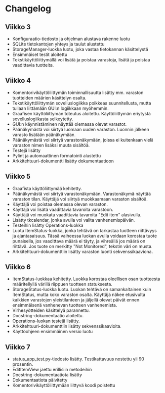 # Changelog

## Viikko 3

- Konfiguraatio-tiedosto ja ohjelman alustava rakenne luotu
- SQLite tietokantojen yhteys ja taulut alustettu
- StorageManager-luokka luotu, joka vastaa tietokannan käsittelystä
- Ensimmäiset testit aloitettu
- Tekstikäyttöliittymällä voi lisätä ja poistaa varastoja, lisätä ja poistaa vaadittavia tuotteita.

## Viikko 4

- Komentorivikäyttöliittymän toiminnallisuutta lisätty mm. varaston tuotteiden määrien käsittelyn osalta.
- Tekstikäyttöliittymän sovelluslogiikka poikkeaa suunnitellusta, mutta tullaan liittämään GUI:n logiikkaan myöhemmin.
- Graafisen käyttöliittymän toteutus aloitettu. Käyttöliittymän eriytystä sovelluslogiikasta selkeytetty.
- GUI:n käynnistäminen näyttää olemassa olevat varastot. 
- Päänäkymästä voi siirtyä luomaan uuden varaston. Luonnin jälkeen varasto lisätään päänäkymään.
- Päänäkymästä voi siirtyä varastonäkymään, joissa ei kuitenkaan vielä varaston nimen lisäksi muuta sisältöä.
- Testejä lisätty
- Pylint ja automaattinen formatointi alustettu
- Arkkitehtuuri-dokumentti lisätty dokumentaatioon

## Viikko 5

- Graafista käyttöliittymää kehitetty. 
- Päänäkymästä voi siirtyä varastonäkymään. Varastonäkymä näyttää varaston tilan. Käyttäjä voi siirtyä muokkaamaan varaston sisältöä.
- Käyttäjä voi poistaa olemassa olevan varaston.
- Käyttäjä voi lisätä vaadittavia tavaroita varastoon.
- Käyttäjä voi muokata vaadittavia tavaroita "Edit item" alasivulla.
- Lisätty tkcalendar, jonka avulla voi valita vanhenemispäivän.
- Testeihin lisätty Operations-luokka
- Luotu ItemStatus-luokka, jonka tehtävä on tarkastaa tuotteen riittävyys ja ajantasaisuus. Tässä vaiheessa luokan avulla voidaan korostaa tuote punaisella, jos vaadittava määrä ei täyty, ja vihreällä jos määrä on riittävä. Jos tuote on merkitty "Not Monitored", tekstin väri on musta.
- Arkkitehtuuri-dokumenttiin lisätty varaston luonti sekvenssikaaviona.

## Viikko 6

- ItemStatus-luokkaa kehitetty. Luokka korostaa oleellisen osan tuotteesta määritellyllä värillä riippuen tuotteen statuksesta.
- StorageStatus-luokka luotu. Luokan tehtävä on samankaltainen kuin ItemStatus, mutta koko varaston osalta. Käyttäjä näkee etusivulta kaikkien varastojen yleistilanteen ja jäljellä olevat päivät ennen ensimmäisenä vanhenevan tuotteen vanhenemista. 
- Virhesyötteiden käsittelyä parannettu.
- Docstring-dokumentaatio aloitettu.
- Operations-luokan testejä lisätty.
- Arkkitehtuuri-dokumenttiin lisätty sekvenssikaavioita.
- Käyttöohjeen ensimmäinen versio luotu

## Viikko 7

- status_app_test.py-tiedosto lisätty. Testikattavuus nostettu yli 90 prosentin.
- EditItemView jaettu erillisiin metodeihin
- Docstring-dokumentaatiota lisätty
- Dokumentaatiota päivitetty
- Komentorivikäyttöliittymään liittyvä koodi poistettu